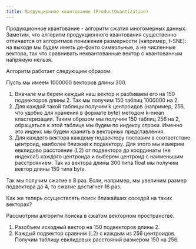 ```yaml
---
title: Продукционное квантование (ProductQuantization)
---
```



Продукционное квантование - алгоритм сжатия многомерных данных. 
Заметим, что алгоритм продукционного квантования существенно отличается от алгоритмов понижения размерности (например, t-SNE): на выходе мы будем иметь де-факто символьные, а не численные вектора, так что сравнивать неквантованные вектор с квантованным напрямую нельзя.

Алгоритм работает следующим образом.

Пусть мы имеем 1000000 векторов длины 300.

1. Вначале мы берем каждый наш вектор и разбиваем его на 150 подвекторов длины 2. Так мы получим 150 таблиц 1000000 на 2.
2. Для каждой такой таблицы получим k центроидов (например, 256, что удобно для хранения в формате byte) методом k-mean кластеризации.
Таким образом мы получим 150 таблиц 256 на 2, обращаться к этой таблице мы будем по индексу строки. Именно это индекс мы будем хранить в векторных представления.
3. Для каждого вектора каждому подвектору поставим в соответствие центроид, наиболее близкий к подвектору. Для этого мы измерим евклидово расстояние (L2) от подвектора до координаты (не индекса!) каждого центроида и выберем центроид с наименьшим расстроянием. Так из вектора длины 300 типа float мы получим вектор длины 150 типа byte. 

Так мы получим сжатие в 8 раз. Если, например, мы увеличим размер подвектора до 4, то сжатие достигнет 16 раз.

Как же теперь осуществлять поиск ближайших соседей на таких векторах?

Рассмотрим алгоритм поиска в сжатом векторном пространстве.

1. Разобъем исходный вектор на 150 подвекторов длины 2.
2. Каждый подвектор сравним (L2) с каждым из 256 центроидов. Получим таблицу евклидовых расстояний размером 150 на 256.
